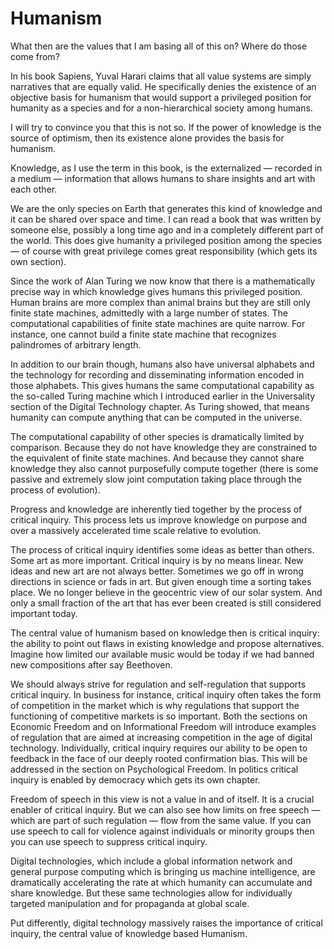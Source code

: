 # Humanism

What then are the values that I am basing all of this on? Where do those come from?

In his book Sapiens, Yuval Harari claims that all value systems are simply narratives that are equally valid. He specifically denies the existence of an objective basis for humanism that would support a privileged position for humanity as a species and for a non-hierarchical society among humans.

I will try to convince you that this is not so. If the power of knowledge is the source of optimism, then its existence alone provides the basis for humanism.

Knowledge, as I use the term in this book, is the externalized &mdash; recorded in a medium &mdash; information that allows humans to share insights and art with each other. 

We are the only species on Earth that generates this kind of knowledge and it can be shared over space and time. I can read a book that was written by someone else, possibly a long time ago and in a completely different part of the world. This does give humanity a privileged position among the species &mdash; of course with great privilege comes great responsibility (which gets its own section).

Since the work of Alan Turing we now know that there is a mathematically precise way in which knowledge gives humans this privileged position. Human brains are more complex than animal brains but they are still only finite state machines, admittedly with a large number of states. The computational capabilities of finite state machines are quite narrow. For instance, one cannot build a finite state machine that recognizes palindromes of arbitrary length. 

In addition to our brain though, humans also have universal alphabets and the technology for recording and disseminating information encoded in those alphabets. This gives humans the same computational capability as the so-called Turing machine which I introduced earlier in the Universality section of the Digital Technology chapter. As Turing showed, that means humanity can compute anything that can be computed in the universe.

The computational capability of other species is dramatically limited by comparison. Because they do not have knowledge they are constrained to the equivalent of finite state machines. And because they cannot share knowledge they also cannot purposefully compute together (there is some passive and extremely slow joint computation taking place through the process of evolution).

Progress and knowledge are inherently tied together by the process of critical inquiry. This process lets us improve knowledge on purpose and over a massively accelerated time scale relative to evolution.

The process of critical inquiry identifies some ideas as better than others. Some art as more important. Critical inquiry is by no means linear. New ideas and new art are not always better. Sometimes we go off in wrong directions in science or fads in art. But given enough time a sorting takes place. We no longer believe in the geocentric view of our solar system. And only a small fraction of the art that has ever been created is still considered important today.

The central value of humanism based on knowledge then is critical inquiry: the ability to point out flaws in existing knowledge and propose alternatives. Imagine how limited our available music would be today if we had banned new compositions after say Beethoven. 

We should always strive for regulation and self-regulation that supports critical inquiry. In business for instance, critical inquiry often takes the form of competition in the market which is why regulations that support the functioning of competitive markets is so important. Both the sections on Economic Freedom and on Informational Freedom will introduce examples of regulation that are aimed at increasing competition in the age of digital technology. Individually, critical inquiry requires our ability to be open to feedback in the face of our deeply rooted confirmation bias. This will be addressed in the section on Psychological Freedom. In politics critical inquiry is enabled by democracy which gets its own chapter.

Freedom of speech in this view is not a value in and of itself. It is a crucial enabler of critical inquiry. But we can also see how limits on free speech &mdash; which are part of such regulation &mdash; flow from the same value. If you can use speech to call for violence against individuals or minority groups then you can use speech to suppress critical inquiry.

Digital technologies, which include a global information network and general purpose computing which is bringing us machine intelligence, are dramatically accelerating the rate at which humanity can accumulate and share knowledge. But these same technologies allow for individually targeted manipulation and for propaganda at global scale. 

Put differently, digital technology massively raises the importance of critical inquiry, the central value of knowledge based Humanism. 

